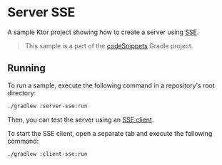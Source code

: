 # Server SSE

A sample Ktor project showing how to create a server using [SSE](https://ktor.io/docs/server-server-sent-events.html).
> This sample is a part of the [codeSnippets](../../README.md) Gradle project.

## Running

To run a sample, execute the following command in a repository's root directory:
```bash
./gradlew :server-sse:run
```

Then, you can test the server using an [SSE client](../client-sse/README.md).

To start the SSE client, open a separate tab and execute the following command:

```bash
./gradlew :client-sse:run
```
